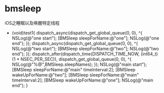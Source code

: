 # bmsleep
iOS之睡眠以及唤醒特定线程

- (void)test1{
dispatch_async(dispatch_get_global_queue(0, 0), ^{
NSLog(@"one start");
[BMSleep sleepForName:@"one"];
NSLog(@"one end");
});
dispatch_async(dispatch_get_global_queue(0, 0), ^{
NSLog(@"two start");
[BMSleep sleepForName:@"two"];
NSLog(@"two end");
});
dispatch_after(dispatch_time(DISPATCH_TIME_NOW, (int64_t)(1 * NSEC_PER_SEC)), dispatch_get_global_queue(0, 0), ^{
NSLog(@"%@",BMSleep.sleepNames);
});
NSLog(@"main start");
[BMSleep sleepForName:@"main" timeInterval:2];
[BMSleep wakeUpForName:@"two"];
[BMSleep sleepForName:@"main" timeInterval:2];
[BMSleep wakeUpForName:@"one"];
NSLog(@"main end");
}
